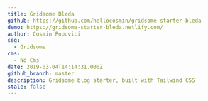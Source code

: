 ```yaml
---
title: Gridsome Bleda
github: https://github.com/hellocosmin/gridsome-starter-bleda
demo: https://gridsome-starter-bleda.netlify.com/
author: Cosmin Popovici
ssg:
  - Gridsome
cms:
  - No Cms
date: 2019-03-04T14:14:31.000Z
github_branch: master
description: Gridsome blog starter, built with Tailwind CSS
stale: false
---
```

